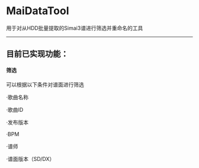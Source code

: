# MaiDataTool

用于对从HDD批量提取的Simai3谱进行筛选并重命名的工具

-----------------------------------------------------------------

## 目前已实现功能：

#### 筛选

可以根据以下条件对谱面进行筛选

·歌曲名称

·歌曲ID

·发布版本

·BPM

·谱师

·谱面版本（SD/DX）
